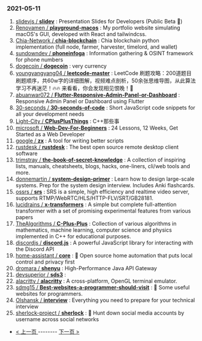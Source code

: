 ### 2021-05-11 
1. [
        slidevjs /
**slidev**](https://github.com/slidevjs/slidev) : Presentation Slides for Developers (Public Beta 🎉)
1. [
        Renovamen /
**playground-macos**](https://github.com/Renovamen/playground-macos) : My portfolio website simulating macOS's GUI, developed with React and tailwindcss.
1. [
        Chia-Network /
**chia-blockchain**](https://github.com/Chia-Network/chia-blockchain) : Chia blockchain python implementation (full node, farmer, harvester, timelord, and wallet)
1. [
        sundowndev /
**phoneinfoga**](https://github.com/sundowndev/phoneinfoga) : Information gathering & OSINT framework for phone numbers
1. [
        dogecoin /
**dogecoin**](https://github.com/dogecoin/dogecoin) : very currency
1. [
        youngyangyang04 /
**leetcode-master**](https://github.com/youngyangyang04/leetcode-master) : LeetCode 刷题攻略：200道题目刷题顺序，共60w字的详细图解，视频难点剖析，50余张思维导图，从此算法学习不再迷茫！🔥🔥 来看看，你会发现相见恨晚！🚀
1. [
        abuanwar072 /
**Flutter-Responsive-Admin-Panel-or-Dashboard**](https://github.com/abuanwar072/Flutter-Responsive-Admin-Panel-or-Dashboard) : Responsive Admin Panel or Dashboard using Flutter
1. [
        30-seconds /
**30-seconds-of-code**](https://github.com/30-seconds/30-seconds-of-code) : Short JavaScript code snippets for all your development needs
1. [
        Light-City /
**CPlusPlusThings**](https://github.com/Light-City/CPlusPlusThings) : C++那些事
1. [
        microsoft /
**Web-Dev-For-Beginners**](https://github.com/microsoft/Web-Dev-For-Beginners) : 24 Lessons, 12 Weeks, Get Started as a Web Developer
1. [
        google /
**zx**](https://github.com/google/zx) : A tool for writing better scripts
1. [
        rustdesk /
**rustdesk**](https://github.com/rustdesk/rustdesk) : The best open source remote desktop client software
1. [
        trimstray /
**the-book-of-secret-knowledge**](https://github.com/trimstray/the-book-of-secret-knowledge) : A collection of inspiring lists, manuals, cheatsheets, blogs, hacks, one-liners, cli/web tools and more.
1. [
        donnemartin /
**system-design-primer**](https://github.com/donnemartin/system-design-primer) : Learn how to design large-scale systems. Prep for the system design interview. Includes Anki flashcards.
1. [
        ossrs /
**srs**](https://github.com/ossrs/srs) : SRS is a simple, high efficiency and realtime video server, supports RTMP/WebRTC/HLS/HTTP-FLV/SRT/GB28181.
1. [
        lucidrains /
**x-transformers**](https://github.com/lucidrains/x-transformers) : A simple but complete full-attention transformer with a set of promising experimental features from various papers
1. [
        TheAlgorithms /
**C-Plus-Plus**](https://github.com/TheAlgorithms/C-Plus-Plus) : Collection of various algorithms in mathematics, machine learning, computer science and physics implemented in C++ for educational purposes.
1. [
        discordjs /
**discord.js**](https://github.com/discordjs/discord.js) : A powerful JavaScript library for interacting with the Discord API
1. [
        home-assistant /
**core**](https://github.com/home-assistant/core) : 🏡 Open source home automation that puts local control and privacy first
1. [
        dromara /
**shenyu**](https://github.com/dromara/shenyu) : High-Performance Java API Gateway
1. [
        devsuperior /
**sds3**](https://github.com/devsuperior/sds3) : 
1. [
        alacritty /
**alacritty**](https://github.com/alacritty/alacritty) : A cross-platform, OpenGL terminal emulator.
1. [
        sdmg15 /
**Best-websites-a-programmer-should-visit**](https://github.com/sdmg15/Best-websites-a-programmer-should-visit) : 🔗 Some useful websites for programmers.
1. [
        Olshansk /
**interview**](https://github.com/Olshansk/interview) : Everything you need to prepare for your technical interview
1. [
        sherlock-project /
**sherlock**](https://github.com/sherlock-project/sherlock) : 🔎 Hunt down social media accounts by username across social networks 

- [ < 上一页 ](https://github.com/able8/github-trending-daily-record/blob/master/2021-05-10.md) -------- [ 下一页 > ](https://github.com/able8/github-trending-daily-record/blob/master/2021-05-12.md)